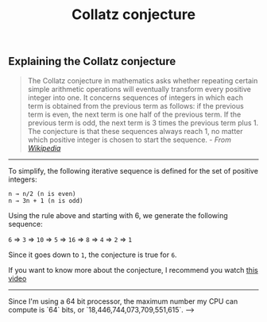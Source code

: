 <h1 align="center">Collatz conjecture</h1>
<br>

## Explaining the Collatz conjecture

> The Collatz conjecture in mathematics asks whether repeating certain simple arithmetic operations will eventually transform every positive integer into one. It concerns sequences of integers in which each term is obtained from the previous term as follows: if the previous term is even, the next term is one half of the previous term. If the previous term is odd, the next term is 3 times the previous term plus 1. The conjecture is that these sequences always reach 1, no matter which positive integer is chosen to start the sequence. - *From [Wikipedia](https://en.wikipedia.org/wiki/Collatz_conjecture#)*

- - -

To simplify, the following iterative sequence is defined for the set of positive integers:
```
n → n/2 (n is even)
n → 3n + 1 (n is odd)
```

Using the rule above and starting with 6, we generate the following sequence:

`6` => `3` => `10` => `5` => `16` => `8` => `4` => `2` => `1`

Since it goes down to `1`, the conjecture is true for `6`.

If you want to know more about the conjecture, I recommend you watch [this video](https://www.youtube.com/watch?v=094y1Z2wpJg)

- - -


<!-->
Since I'm using a 64 bit processor, the maximum number my CPU can compute is `64` bits, or `18,446,744,073,709,551,615`. 
-->
